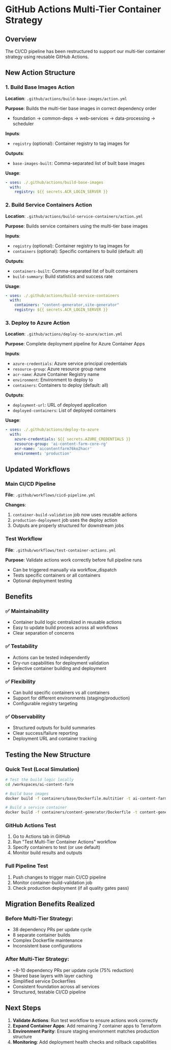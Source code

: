 # GitHub Actions Multi-Tier Container Strategy

## Overview
The CI/CD pipeline has been restructured to support our multi-tier container strategy using reusable GitHub Actions.

## New Action Structure

### 1. Build Base Images Action
**Location**: `.github/actions/build-base-images/action.yml`

**Purpose**: Builds the multi-tier base images in correct dependency order
- foundation → common-deps → web-services → data-processing → scheduler

**Inputs**:
- `registry` (optional): Container registry to tag images for

**Outputs**:
- `base-images-built`: Comma-separated list of built base images

**Usage**:
```yaml
- uses: ./.github/actions/build-base-images
  with:
    registry: ${{ secrets.ACR_LOGIN_SERVER }}
```

### 2. Build Service Containers Action
**Location**: `.github/actions/build-service-containers/action.yml`

**Purpose**: Builds service containers using the multi-tier base images

**Inputs**:
- `registry` (optional): Container registry to tag images for
- `containers` (optional): Specific containers to build (default: all)

**Outputs**:
- `containers-built`: Comma-separated list of built containers
- `build-summary`: Build statistics and success rate

**Usage**:
```yaml
- uses: ./.github/actions/build-service-containers
  with:
    containers: "content-generator,site-generator"
    registry: ${{ secrets.ACR_LOGIN_SERVER }}
```

### 3. Deploy to Azure Action
**Location**: `.github/actions/deploy-to-azure/action.yml`

**Purpose**: Complete deployment pipeline for Azure Container Apps

**Inputs**:
- `azure-credentials`: Azure service principal credentials
- `resource-group`: Azure resource group name
- `acr-name`: Azure Container Registry name
- `environment`: Environment to deploy to
- `containers`: Containers to deploy (default: all)

**Outputs**:
- `deployment-url`: URL of deployed application
- `deployed-containers`: List of deployed containers

**Usage**:
```yaml
- uses: ./.github/actions/deploy-to-azure
  with:
    azure-credentials: ${{ secrets.AZURE_CREDENTIALS }}
    resource-group: 'ai-content-farm-core-rg'
    acr-name: 'aicontentfarm76ko2hacr'
    environment: 'production'
```

## Updated Workflows

### Main CI/CD Pipeline
**File**: `.github/workflows/cicd-pipeline.yml`

**Changes**:
1. `container-build-validation` job now uses reusable actions
2. `production-deployment` job uses the deploy action
3. Outputs are properly structured for downstream jobs

### Test Workflow
**File**: `.github/workflows/test-container-actions.yml`

**Purpose**: Validate actions work correctly before full pipeline runs
- Can be triggered manually via workflow_dispatch
- Tests specific containers or all containers
- Optional deployment testing

## Benefits

### ✅ Maintainability
- Container build logic centralized in reusable actions
- Easy to update build process across all workflows
- Clear separation of concerns

### ✅ Testability
- Actions can be tested independently
- Dry-run capabilities for deployment validation
- Selective container building and deployment

### ✅ Flexibility
- Can build specific containers vs all containers
- Support for different environments (staging/production)
- Configurable registry targeting

### ✅ Observability
- Structured outputs for build summaries
- Clear success/failure reporting
- Deployment URL and container tracking

## Testing the New Structure

### Quick Test (Local Simulation)
```bash
# Test the build logic locally
cd /workspaces/ai-content-farm

# Build base images
docker build -f containers/base/Dockerfile.multitier -t ai-content-farm-base:web-services --target web-services .

# Build a service container
docker build -f containers/content-generator/Dockerfile -t content-generator:latest .
```

### GitHub Actions Test
1. Go to Actions tab in GitHub
2. Run "Test Multi-Tier Container Actions" workflow
3. Specify containers to test (or use default)
4. Monitor build results and outputs

### Full Pipeline Test
1. Push changes to trigger main CI/CD pipeline
2. Monitor container-build-validation job
3. Check production deployment (if all quality gates pass)

## Migration Benefits Realized

### Before Multi-Tier Strategy:
- 38 dependency PRs per update cycle
- 8 separate container builds
- Complex Dockerfile maintenance
- Inconsistent base configurations

### After Multi-Tier Strategy:
- ~8-10 dependency PRs per update cycle (75% reduction)
- Shared base layers with layer caching
- Simplified service Dockerfiles
- Consistent foundation across all services
- Structured, testable CI/CD pipeline

## Next Steps

1. **Validate Actions**: Run test workflow to ensure actions work correctly
2. **Expand Container Apps**: Add remaining 7 container apps to Terraform
3. **Environment Parity**: Ensure staging environment matches production structure
4. **Monitoring**: Add deployment health checks and rollback capabilities

